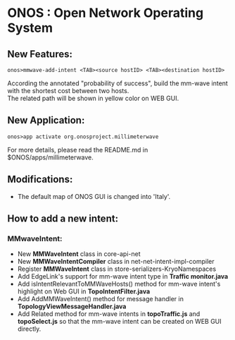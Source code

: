 ONOS : Open Network Operating System
====================================

## New Features:  
    onos>mmwave-add-intent <TAB><source hostID> <TAB><destination hostID>  

According the annotated "probability of success", build the mm-wave intent with the shortest cost between two hosts.  
The related path will be shown in yellow color on WEB GUI.  

## New Application:
    onos>app activate org.onosproject.millimeterwave  
For more details, please read the README.md in $ONOS/apps/millimeterwave. 

## Modifications:

- The default map of ONOS GUI is changed into 'Italy'.  

## How to add a new intent:  

### MMwaveIntent:  

-  New **MMWaveIntent** class in core-api-net
-  New **MMWaveIntentCompiler** class in net-net-intent-impl-compiler
-  Register **MMWaveIntent** class in store-serializers-KryoNamespaces
-  Add EdgeLink's support for mm-wave intent type in **Traffic monitor.java** 
-  Add isIntentRelevantToMMWaveHosts() method for mm-wave intent's highlight on Web GUI in **TopoIntentFilter.java** 
-  Add AddMMWaveIntent() method for message handler in **TopologyViewMessageHandler.java**
-  Add Related method for mm-wave intents in **topoTraffic.js** and **topoSelect.js** so that the mm-wave intent can be created on WEB GUI directly.